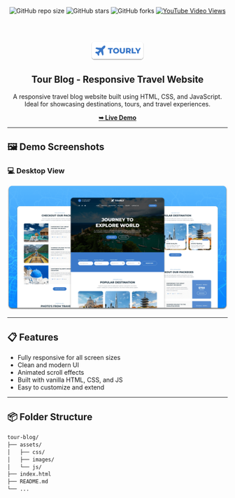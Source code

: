 <div align="center">
  
  ![GitHub repo size](https://img.shields.io/github/repo-size/King112634/blog)
  ![GitHub stars](https://img.shields.io/github/stars/King112634/blog?style=social)
  ![GitHub forks](https://img.shields.io/github/forks/King112634/blog?style=social)
  [![YouTube Video Views](https://img.shields.io/youtube/views/FYFmQEpZywc?style=social)](https://youtu.be/FYFmQEpZywc)

  <br /><br />
  
  <img src="./readme-images/project-logo.png" width="120" />

  <h2 align="center">Tour Blog - Responsive Travel Website</h2>

  A responsive travel blog website built using HTML, CSS, and JavaScript. <br />
  Ideal for showcasing destinations, tours, and travel experiences.

  <a href="https://king112634.github.io/blog/"><strong>➥ Live Demo</strong></a>

</div>

---

## 🖼️ Demo Screenshots

### 💻 Desktop View
![Tour Blog Desktop Demo](./readme-images/desktop.png "Desktop Demo")

---

## 📋 Features

- Fully responsive for all screen sizes
- Clean and modern UI
- Animated scroll effects
- Built with vanilla HTML, CSS, and JS
- Easy to customize and extend

---

## 📦 Folder Structure

```bash
tour-blog/
├── assets/
│   ├── css/
│   ├── images/
│   └── js/
├── index.html
├── README.md
└── ...

